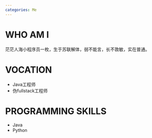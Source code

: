 ```yaml
---
categories: Me
---
```


# WHO AM I
茫茫人海小程序员一枚，生于苏联解体，弱不能言，长不敦敏，实在普通。


# VOCATION
- Java工程师
- 伪fullstack工程师

# PROGRAMMING SKILLS

- Java
- Python